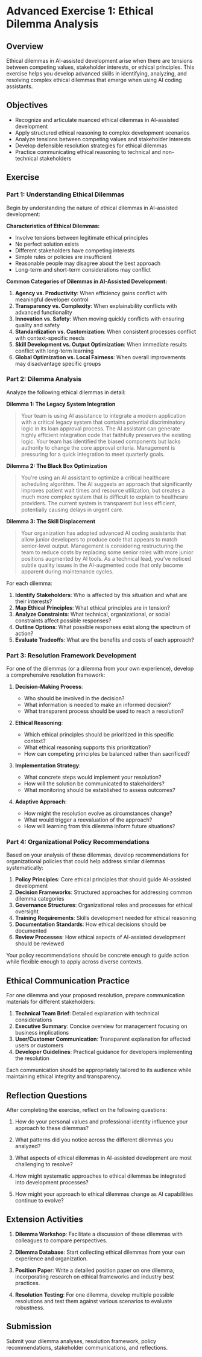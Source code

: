 # Advanced Exercise 1: Ethical Dilemma Analysis

## Overview

Ethical dilemmas in AI-assisted development arise when there are tensions between competing values, stakeholder interests, or ethical principles. This exercise helps you develop advanced skills in identifying, analyzing, and resolving complex ethical dilemmas that emerge when using AI coding assistants.

## Objectives

- Recognize and articulate nuanced ethical dilemmas in AI-assisted development
- Apply structured ethical reasoning to complex development scenarios
- Analyze tensions between competing values and stakeholder interests
- Develop defensible resolution strategies for ethical dilemmas
- Practice communicating ethical reasoning to technical and non-technical stakeholders

## Exercise

### Part 1: Understanding Ethical Dilemmas

Begin by understanding the nature of ethical dilemmas in AI-assisted development:

**Characteristics of Ethical Dilemmas:**
- Involve tensions between legitimate ethical principles
- No perfect solution exists
- Different stakeholders have competing interests
- Simple rules or policies are insufficient
- Reasonable people may disagree about the best approach
- Long-term and short-term considerations may conflict

**Common Categories of Dilemmas in AI-Assisted Development:**
1. **Agency vs. Productivity**: When efficiency gains conflict with meaningful developer control
2. **Transparency vs. Complexity**: When explainability conflicts with advanced functionality
3. **Innovation vs. Safety**: When moving quickly conflicts with ensuring quality and safety
4. **Standardization vs. Customization**: When consistent processes conflict with context-specific needs
5. **Skill Development vs. Output Optimization**: When immediate results conflict with long-term learning
6. **Global Optimization vs. Local Fairness**: When overall improvements may disadvantage specific groups

### Part 2: Dilemma Analysis

Analyze the following ethical dilemmas in detail:

**Dilemma 1: The Legacy System Integration**

> Your team is using AI assistance to integrate a modern application with a critical legacy system that contains potential discriminatory logic in its loan approval process. The AI assistant can generate highly efficient integration code that faithfully preserves the existing logic. Your team has identified the biased components but lacks authority to change the core approval criteria. Management is pressuring for a quick integration to meet quarterly goals.

**Dilemma 2: The Black Box Optimization**

> You're using an AI assistant to optimize a critical healthcare scheduling algorithm. The AI suggests an approach that significantly improves patient wait times and resource utilization, but creates a much more complex system that is difficult to explain to healthcare providers. The current system is transparent but less efficient, potentially causing delays in urgent care.

**Dilemma 3: The Skill Displacement**

> Your organization has adopted advanced AI coding assistants that allow junior developers to produce code that appears to match senior-level output. Management is considering restructuring the team to reduce costs by replacing some senior roles with more junior positions augmented by AI tools. As a technical lead, you've noticed subtle quality issues in the AI-augmented code that only become apparent during maintenance cycles.

For each dilemma:

1. **Identify Stakeholders**: Who is affected by this situation and what are their interests?
2. **Map Ethical Principles**: What ethical principles are in tension?
3. **Analyze Constraints**: What technical, organizational, or social constraints affect possible responses?
4. **Outline Options**: What possible responses exist along the spectrum of action?
5. **Evaluate Tradeoffs**: What are the benefits and costs of each approach?

### Part 3: Resolution Framework Development

For one of the dilemmas (or a dilemma from your own experience), develop a comprehensive resolution framework:

1. **Decision-Making Process**:
   - Who should be involved in the decision?
   - What information is needed to make an informed decision?
   - What transparent process should be used to reach a resolution?

2. **Ethical Reasoning**:
   - Which ethical principles should be prioritized in this specific context?
   - What ethical reasoning supports this prioritization?
   - How can competing principles be balanced rather than sacrificed?

3. **Implementation Strategy**:
   - What concrete steps would implement your resolution?
   - How will the solution be communicated to stakeholders?
   - What monitoring should be established to assess outcomes?

4. **Adaptive Approach**:
   - How might the resolution evolve as circumstances change?
   - What would trigger a reevaluation of the approach?
   - How will learning from this dilemma inform future situations?

### Part 4: Organizational Policy Recommendations

Based on your analysis of these dilemmas, develop recommendations for organizational policies that could help address similar dilemmas systematically:

1. **Policy Principles**: Core ethical principles that should guide AI-assisted development
2. **Decision Frameworks**: Structured approaches for addressing common dilemma categories
3. **Governance Structures**: Organizational roles and processes for ethical oversight
4. **Training Requirements**: Skills development needed for ethical reasoning
5. **Documentation Standards**: How ethical decisions should be documented
6. **Review Processes**: How ethical aspects of AI-assisted development should be reviewed

Your policy recommendations should be concrete enough to guide action while flexible enough to apply across diverse contexts.

## Ethical Communication Practice

For one dilemma and your proposed resolution, prepare communication materials for different stakeholders:

1. **Technical Team Brief**: Detailed explanation with technical considerations
2. **Executive Summary**: Concise overview for management focusing on business implications
3. **User/Customer Communication**: Transparent explanation for affected users or customers
4. **Developer Guidelines**: Practical guidance for developers implementing the resolution

Each communication should be appropriately tailored to its audience while maintaining ethical integrity and transparency.

## Reflection Questions

After completing the exercise, reflect on the following questions:

1. How do your personal values and professional identity influence your approach to these dilemmas?

2. What patterns did you notice across the different dilemmas you analyzed?

3. What aspects of ethical dilemmas in AI-assisted development are most challenging to resolve?

4. How might systematic approaches to ethical dilemmas be integrated into development processes?

5. How might your approach to ethical dilemmas change as AI capabilities continue to evolve?

## Extension Activities

1. **Dilemma Workshop**: Facilitate a discussion of these dilemmas with colleagues to compare perspectives.

2. **Dilemma Database**: Start collecting ethical dilemmas from your own experience and organization.

3. **Position Paper**: Write a detailed position paper on one dilemma, incorporating research on ethical frameworks and industry best practices.

4. **Resolution Testing**: For one dilemma, develop multiple possible resolutions and test them against various scenarios to evaluate robustness.

## Submission

Submit your dilemma analyses, resolution framework, policy recommendations, stakeholder communications, and reflections.

